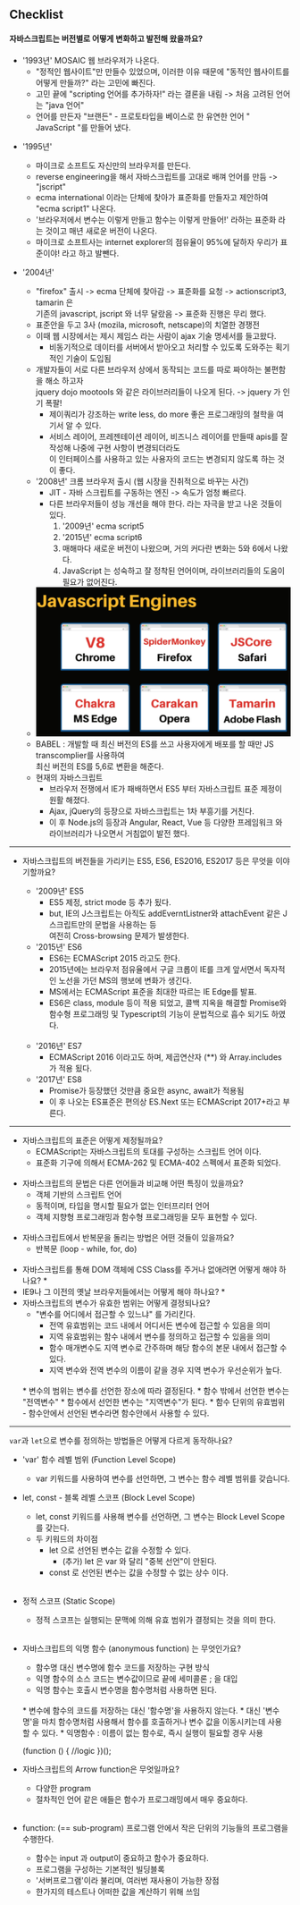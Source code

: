 
## Checklist
#### 자바스크립트는 버전별로 어떻게 변화하고 발전해 왔을까요?

+ '1993년' MOSAIC 웹 브라우저가 나온다.
  + "정적인 웹사이트"만 만들수 있었으며, 이러한 이유 때문에 "동적인 웹사이트를 어떻게 만들까?" 라는 고민에 빠진다.
  + 고민 끝에 "scripting 언어를 추가하자!" 라는 결론을 내림 -> 처음 고려된 언어는 "java 언어"
  + 언어를 만든자 "브랜든" - 프로토타입을 베이스로 한 유연한 언어 " JavaScript "를 만들어 냈다.


* '1995년'
  * 마이크로 소프트도 자신만의 브라우저를 만든다.
  * reverse engineering을 해서 자바스크립트를 고대로 배껴 언어를 만듬 -> "jscript"
  * ecma international 이라는 단체에 찾아가 표준화를 만들자고 제안하여 "ecma script1" 나온다.
  * '브라우저에서 변수는 이렇게 만들고 함수는 이렇게 만들어!' 라하는 표준화 라는 것이고 매년 새로운 버전이 나온다.
  * 마이크로 소프트사는 internet explorer의 점유율이 95%에 달하자 우리가 표준이야! 라고 하고 발뺀다.
    

* '2004년'
  * "firefox" 출시 -> ecma 단체에 찾아감 -> 표준화를 요청 -> actionscript3, tamarin 은 <br>
    기존의 javascript, jscript 와 너무 달랐음 -> 표준화 진행은 무리 했다.
  * 표준안을 두고 3사 (mozila, microsoft, netscape)의 치열한 경쟁전
  * 이때 웹 시장에서는 제시 제임스 라는 사람이 ajax 기술 명세서를 들고왔다.
    * 비동기적으로 데이터를 서버에서 받아오고 처리할 수 있도록 도와주는 획기적인 기술이 도입됨
  * 개발자들이 서로 다른 브라우저 상에서 동작되는 코드를 따로 짜야하는 불편함을 해소 하고자 <br>
    jquery dojo mootools 와 같은 라이브러리들이 나오게 된다. -> jquery 가 인기 폭팔!
    * 제이쿼리가 강조하는 write less, do more 좋은 프로그래밍의 철학을 여기서 알 수 있다.
    * 서비스 레이어, 프레젠테이션 레이어, 비즈니스 레이어를 만들때 apis를 잘 작성해 나중에 구현 사항이 변경되더라도<br>
      이 인터페이스를 사용하고 있는 사용자의 코드는 변경되지 않도록 하는 것이 좋다.
  * '2008년' 크롬 브라우저 출시 (웹 시장을 진취적으로 바꾸는 사건)
    * JIT - 자바 스크립트를 구동하는 엔진 -> 속도가 엄청 빠르다.
    * 다른 브라우저들이 성능 개선을 해야 한다. 라는 자극을 받고 나온 것들이 있다.
      1. '2009년' ecma script5
      2. '2015년' ecma script6
      3. 매해마다 새로운 버전이 나왔으며, 거의 커다란 변화는 5와 6에서 나왔다.
      4. JavaScript 는 성숙하고 잘 정착된 언어이며, 라이브러리들의 도움이 필요가 없어진다.
  * ![js](https://github.com/narupee/WebDevCurriculum/blob/master/Quest03/images/js.png?raw=true)
  * BABEL : 개발할 때 최신 버전의 ES를 쓰고 사용자에게 배포를 할 때만 JS transcomplier를 사용하여 <br>
    최신 버전의 ES를 5,6로 변환을 해준다.
    <br>
  * 현재의 자바스크립트
    * 브라우저 전쟁에서 IE가 패배하면서 ES5 부터 자바스크립트 표준 제정이 원활 해졌다.
    * Ajax, jQuery의 등장으로 자바스크립트는 1차 부흥기를 거친다.
    * 이 후 Node.js의 등장과 Angular, React, Vue 등 다양한 프레임워크 와 라이브러리가 나오면서 거침없이 발전 했다.
    

---

* 자바스크립트의 버전들을 가리키는 ES5, ES6, ES2016, ES2017 등은 무엇을 이야기할까요?

  * '2009년' ES5
    * ES5 제정, strict mode 등 추가 됬다.
    * but, IE의 J스크립트는 아직도 addEverntListner와 attachEvent 같은 J스크립트만의 문법을 사용하는 등<br>
      여전히 Cross-browsing 문제가 발생한다.
      <br>
  * '2015년' ES6
    * ES6는 ECMAScript 2015 라고도 한다.
    * 2015년에는 브라우저 점유율에서 구글 크롭이 IE를 크게 앞서면서 독자적인 노선을 가던 MS의 행보에 변화가 생긴다.
    * MS에서는 ECMAScript 표준을 최대한 따르는 IE Edge를 발표.
    * ES6은 class, module 등이 적용 되었고, 콜백 지옥을 해결할 Promise와 <br>함수형 프로그래밍 및 Typescript의 기능이 문법적으로 흡수 되기도 하였다.
    <br>
  * '2016년' ES7
    * ECMAScript 2016 이라고도 하며, 제곱연산자 (**) 와 Array.includes 가 적용 됬다.
      <br>
  * '2017년' ES8
    * Promise가 등장했던 것만큼 중요한 async, await가 적용됨
    * 이 후 나오는 ES표준은 편의상 ES.Next 또는 ECMAScript 2017+라고 부른다.
      <br>
---

  * 자바스크립트의 표준은 어떻게 제정될까요?
    * ECMAScript는 자바스크립트의 토대를 구성하는 스크립트 언어 이다.
    * 표준화 기구에 의해서 ECMA-262 및 ECMA-402 스펙에서 표준화 되었다.
    <br>
  * 자바스크립트의 문법은 다른 언어들과 비교해 어떤 특징이 있을까요?
    * 객체 기반의 스크립트 언어
    * 동적이며, 타입을 명시할 필요가 없는 인터프리터 언어
    * 객체 지향형 프로그래밍과 함수형 프로그래밍을 모두 표현할 수 있다.
    <br>
  * 자바스크립트에서 반복문을 돌리는 방법은 어떤 것들이 있을까요?
    * 반복문 (loop - while, for, do)
    <br>
  * 자바스크립트를 통해 DOM 객체에 CSS Class를 주거나 없애려면 어떻게 해야 하나요?
    *
    <br>
  * IE9나 그 이전의 옛날 브라우저들에서는 어떻게 해야 하나요?
    * 
    <br>
  * 자바스크립트의 변수가 유효한 범위는 어떻게 결정되나요?
    * "변수를 어디에서 접근할 수 있느냐" 를 가리킨다.
      * 전역 유효범위는 코드 내에서 어디서든 변수에 접근할 수 있음을 의미
      * 지역 유효범위는 함수 내에서 변수를 정의하고 접근할 수 있음을 의미
      * 함수 매개변수도 지역 변수로 간주하며 해당 함수의 본문 내에서 접근할 수 있다.
      * 지역 변수와 전역 변수의 이름이 같을 경우 지역 변수가 우선순위가 높다.
    <br>
    * 변수의 범위는 변수를 선언한 장소에 따라 결정된다.
    * 함수 밖에서 선언한 변수는 "전역변수"
    * 함수에서 선언한 변수는 "지역변수"가 된다.
    * 함수 단위의 유효범위 - 함수안에서 선언된 변수라면 함수안에서 사용할 수 있다.
    <br>
  
---
    
 `var`과 `let`으로 변수를 정의하는 방법들은 어떻게 다르게 동작하나요?
    
* 'var' 함수 레벨 범위 (Function Level Scope)
  * var 키워드를 사용하여 변수를 선언하면, 그 변수는 함수 레벨 범위를 갖습니다.
    <br>
* let, const - 블록 레벨 스코프 (Block Level Scope)
  * let, const 키워드를 사용해 변수를 선언하면, 그 변수는 Block Level Scope를 갖는다.
  * 두 키워드의 차이점
    * let 으로 선언된 변수는 값을 수정할 수 있다.
      * (추가) let 은 var 와 달리 "중복 선언"이 안된다.
    * const 로 선언된 변수는 값을 수정할 수 없는 상수 이다.
  <br>
* 정적 스코프 (Static Scope)
  * 정적 스코프는 실행되는 문맥에 의해 유효 범위가 결정되는 것을 의미 한다.
  <br>
* 자바스크립트의 익명 함수 (anonymous function) 는 무엇인가요?
  * 함수명 대신 변수명에 함수 코드를 저장하는 구현 방식
  * 익명 함수의 소스 코드는 변수값이므로 끝에 세미콜론 ; 을 대입
  * 익명 함수는 호출시 변수명을 함수명처럼 사용하면 된다.
  <br>
  * 변수에 함수의 코드를 저장하는 대신 '함수명'을 사용하지 않는다.
  * 대신 '변수명'을 마치 함수명처럼 사용해서 함수를 호출하거나 변수 값을 이동시키는데 사용 할 수 있다.
  * 익명함수 : 이름이 없는 함수로, 즉시 실행이 필요할 경우 사용
  
  
    (function () {
       //logic
    })();


* 자바스크립트의 Arrow function은 무엇일까요?
  * 다양한 program
  * 절차적인 언어 같은 애들은 함수가 프로그래밍에서 매우 중요하다.
  <br>
* function: (== sub-program) 프로그램 안에서 작은 단위의 기능들의 프로그램을 수행한다.
  * 함수는 input 과 output이 중요하고 함수가 중요하다.
  * 프로그램을 구성하는 기본적인 빌딩블록
  * '서버프로그램'이라 불리며, 여러번 재사용이 가능한 장점
  * 한가지의 테스트나 어떠한 값을 계산하기 위해 쓰임
  
